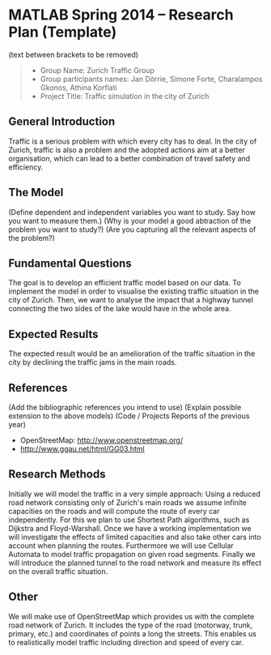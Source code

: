 # MATLAB Spring 2014 – Research Plan (Template)
(text between brackets to be removed)

> * Group Name: Zurich Traffic Group
> * Group participants names: Jan Dörrie, Simone Forte, Charalampos Gkonos, Athina Korfiati  
> * Project Title: Traffic simulation in the city of Zurich

## General Introduction

Traffic is a serious problem with which every city has to deal. In the city of Zurich, traffic is also a problem and the adopted actions aim at a better organisation, which can lead to a better combination of travel safety and efficiency.

## The Model

(Define dependent and independent variables you want to study. Say how you want to measure them.) (Why is your model a good abtraction of the problem you want to study?) (Are you capturing all the relevant aspects of the problem?)


## Fundamental Questions

The goal is to develop an efficient traffic model based on our data. To implement the model in order to visualise the existing traffic situation in the city of Zurich. Then, we want to analyse the impact that a highway tunnel connecting the two sides of the lake would have in the whole area.

## Expected Results

The expected result would be an amelioration of the traffic situation in the city by declining the traffic jams in the main roads. 

## References 

(Add the bibliographic references you intend to use)
(Explain possible extension to the above models)
(Code / Projects Reports of the previous year)

- OpenStreetMap: http://www.openstreetmap.org/
- http://www.ggau.net/html/GG03.html

## Research Methods
Initially we will model the traffic in a very simple approach: 
Using a reduced road network consisting only of Zurich's main roads we assume infinite capacities on the roads 
and will compute the route of every car independently. 
For this we plan to use Shortest Path algorithms, such as Dijkstra and Floyd-Warshall. 
Once we have a working implementation we will investigate the effects of limited capacities 
and also take other cars into account when planning the routes.
Furthermore we will use Cellular Automata to model traffic propagation on given road segments.
Finally we will introduce the planned tunnel to the road network and measure its effect on the overall traffic situation.


## Other

We will make use of OpenStreetMap which provides us with the complete road network of Zurich.
It includes the type of the road (motorway, trunk, primary, etc.) and coordinates of points a long the streets.
This enables us to realistically model traffic including direction and speed of every car.
